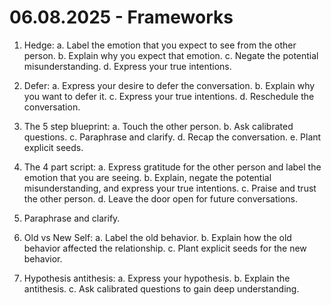 # 06.08.2025 - Frameworks

1. Hedge:
a. Label the emotion that you expect to see from the other person.
b. Explain why you expect that emotion.
c. Negate the potential misunderstanding.
d. Express your true intentions.

2. Defer:
a. Express your desire to defer the conversation.
b. Explain why you want to defer it.
c. Express your true intentions.
d. Reschedule the conversation.

3. The 5 step blueprint:
a. Touch the other person.
b. Ask calibrated questions.
c. Paraphrase and clarify.
d. Recap the conversation.
e. Plant explicit seeds.

4. The 4 part script:
a. Express gratitude for the other person and label the emotion that you are seeing.
b. Explain, negate the potential misunderstanding, and express your true intentions.
c. Praise and trust the other person.
d. Leave the door open for future conversations.

5. Paraphrase and clarify.

6. Old vs New Self:
a. Label the old behavior.
b. Explain how the old behavior affected the relationship.
c. Plant explicit seeds for the new behavior.

7. Hypothesis antithesis:
a. Express your hypothesis.
b. Explain the antithesis.
c. Ask calibrated questions to gain deep understanding.

